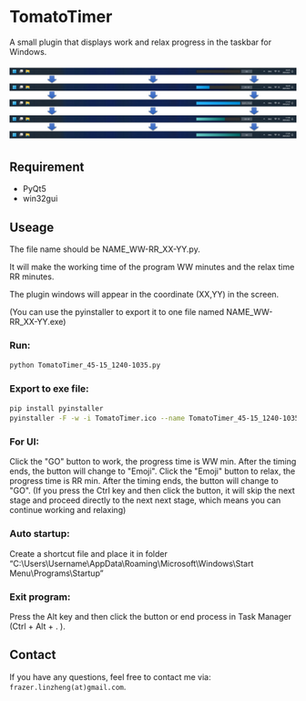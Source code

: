 # TomatoTimer
A small plugin that displays work and relax progress in the taskbar for Windows.

![TomatoTimer](./TomatoTimer.jpg)

## Requirement
- PyQt5
- win32gui

## Useage

The file name should be NAME_WW-RR_XX-YY.py.  

It will make the working time of the program WW minutes and the relax time RR minutes.

The plugin windows will appear in the coordinate (XX,YY) in the screen.

(You can use the pyinstaller to export it to one file named NAME_WW-RR_XX-YY.exe)

### Run:
```bash
python TomatoTimer_45-15_1240-1035.py 
```
### Export to exe file: 
```bash
pip install pyinstaller
pyinstaller -F -w -i TomatoTimer.ico --name TomatoTimer_45-15_1240-1035.exe TomatoTimer_45-15_1240-1035.py
```

### For UI: 
Click the "GO" button to work, the progress time is WW min.
After the timing ends, the button will change to "Emoji".
Click the "Emoji" button to relax, the progress time is RR min.
After the timing ends, the button will change to "GO".
(If you press the Ctrl key and then click the button, it will skip the next stage and proceed directly to the next next stage, which means you can continue working and relaxing)

### Auto startup: 
Create a shortcut file and place it in folder “C:\Users\Username\AppData\Roaming\Microsoft\Windows\Start Menu\Programs\Startup”

### Exit program: 
Press the Alt key and then click the button or  end process in Task Manager (Ctrl + Alt + . ).

## Contact
If you have any questions, feel free to contact me via: `frazer.linzheng(at)gmail.com`.  

